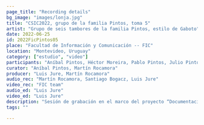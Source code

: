 ```yaml
---
page_title: "Recording details"
bg_image: "images/lonja.jpg"
title: "CSIC2022, grupo de la familia Pintos, toma 5"  
artist: "Grupo de seis tambores de la familia Pintos, estilo de Gaboto"
date: 2022-06-25
id: 2022FicPintos05
place: "Facultad de Información y Comunicación -- FIC" 
location: "Montevideo, Uruguay" 
category: ["estudio", "video"]
participants: "Aníbal Pintos, Héctor Moreira, Pablo Pintos, Julio Pintos, Wáshington Pintos, Leopoldo “Polo” Pintos" 
curator: "Aníbal Pintos, Martín Rocamora" 
producer: "Luis Jure, Martín Rocamora" 
audio_rec: "Martín Rocamora, Santiago Bogacz, Luis Jure" 
video_rec: "FIC team" 
audio_ed: "Luis Jure" 
video_ed: "Luis Jure" 
description: "Sesión de grabación en el marco del proyecto “Documentacion y análisis del candombe uruguayo”, financiado por la CSIC, agencia de investigación de la Universidad de la República. La sesión se realizó en colaboración con la FIC." 
tags: "" 

---
```

